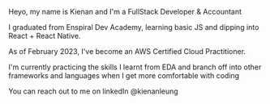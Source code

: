 <!---
leungkienan/leungkienan is a ✨ special ✨ repository because its `README.md` (this file) appears on your GitHub profile.
You can click the Preview link to take a look at your changes.
--->

Heyo, my name is Kienan and I'm a FullStack Developer & Accountant

I graduated from Enspiral Dev Academy, learning basic JS and dipping into React + React Native. 

As of February 2023, I've become an AWS Certified Cloud Practitioner. 

I'm currently practicing the skills I learnt from EDA and branch off into other frameworks and languages when I get more comfortable with coding 

You can reach out to me on linkedIn @kienanleung

